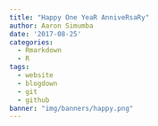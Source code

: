 ```yaml
---
title: "Happy One YeaR AnniveRsaRy"
author: Aaron Simumba
date: '2017-08-25'
categories:
  - Rmarkdown
  - R
tags:
  - website
  - blogdown
  - git
  - github
banner: "img/banners/happy.png"
---
```


